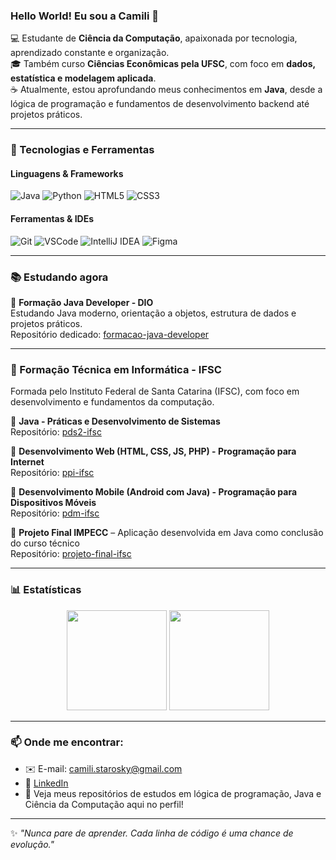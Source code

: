 ### Hello World! Eu sou a Camili 👋

💻 Estudante de **Ciência da Computação**, apaixonada por tecnologia, aprendizado constante e organização.  
🎓 Também curso **Ciências Econômicas pela UFSC**, com foco em **dados, estatística e modelagem aplicada**.  
☕ Atualmente, estou aprofundando meus conhecimentos em **Java**, desde a lógica de programação e fundamentos de desenvolvimento backend até projetos práticos.

---

### 🚀 Tecnologias e Ferramentas

#### Linguagens & Frameworks
![Java](https://img.shields.io/badge/Java-ED8B00?style=for-the-badge&logo=java&logoColor=white)
![Python](https://img.shields.io/badge/Python-3776AB?style=for-the-badge&logo=python&logoColor=white)
![HTML5](https://img.shields.io/badge/HTML5-E34F26?style=for-the-badge&logo=html5&logoColor=white)
![CSS3](https://img.shields.io/badge/CSS3-1572B6?style=for-the-badge&logo=css3&logoColor=white)

#### Ferramentas & IDEs
![Git](https://img.shields.io/badge/Git-F05032?style=for-the-badge&logo=git&logoColor=white)
![VSCode](https://img.shields.io/badge/VSCode-007ACC?style=for-the-badge&logo=visual-studio-code&logoColor=white)
![IntelliJ IDEA](https://img.shields.io/badge/IntelliJIDEA-000000?style=for-the-badge&logo=intellijidea&logoColor=white)
![Figma](https://img.shields.io/badge/Figma-F24E1E?style=for-the-badge&logo=figma&logoColor=white)

---

### 📚 Estudando agora

🎯 **Formação Java Developer - DIO**  
Estudando Java moderno, orientação a objetos, estrutura de dados e projetos práticos.  
Repositório dedicado: [formacao-java-developer](https://github.com/camilistarosky/formacao-java-developer)

---

### 🧪 Formação Técnica em Informática - IFSC

Formada pelo Instituto Federal de Santa Catarina (IFSC), com foco em desenvolvimento e fundamentos da computação.

🔹 **Java - Práticas e Desenvolvimento de Sistemas**  
Repositório: [pds2-ifsc](https://github.com/camilistarosky/pds2-ifsc)

🔹 **Desenvolvimento Web (HTML, CSS, JS, PHP) - Programação para Internet**  
Repositório: [ppi-ifsc](https://github.com/camilistarosky/ppi-ifsc)

🔹 **Desenvolvimento Mobile (Android com Java) - Programação para Dispositivos Móveis**  
Repositório: [pdm-ifsc](https://github.com/camilistarosky/pdm-ifsc)

🔹 **Projeto Final IMPECC** – Aplicação desenvolvida em Java como conclusão do curso técnico  
Repositório: [projeto-final-ifsc](https://github.com/santtoseduarda/IMPECC)

---

### 📊 Estatísticas

<div align="center">
  <img height="160em" src="https://github-readme-stats.vercel.app/api?username=camilistarosky&show_icons=true&theme=tokyonight&count_private=true&hide=prs"/>
  <img height="160em" src="https://github-readme-stats.vercel.app/api/top-langs/?username=camilistarosky&layout=compact&langs_count=8&theme=tokyonight"/>
</div>

---

### 📫 Onde me encontrar:

- ✉️ E-mail: camili.starosky@gmail.com
- 💼 [LinkedIn](https://www.linkedin.com/in/camilistarosky/)
- 📁 Veja meus repositórios de estudos em lógica de programação, Java e Ciência da Computação aqui no perfil!

---

✨ _"Nunca pare de aprender. Cada linha de código é uma chance de evolução."_  

